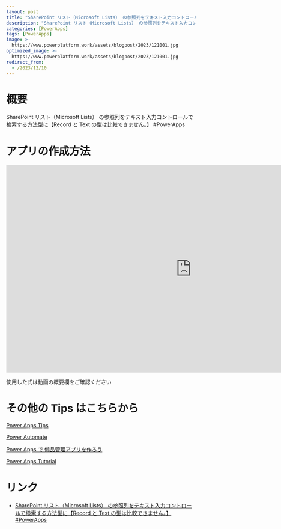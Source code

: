 ```yaml
---
layout: post
title: "SharePoint リスト（Microsoft Lists） の参照列をテキスト入力コントロールで検索する方法型に【Record と Text の型は比較できません。】 #PowerApps"
description: "SharePoint リスト（Microsoft Lists） の参照列をテキスト入力コントロールで検索する方法型に【Record と Text の型は比較できません。】 #PowerAppsを動画で分かりやすく解説"
categories: [PowerApps]
tags: [PowerApps]
image: >-
  https://www.powerplatform.work/assets/blogpost/2023/121001.jpg
optimized_image: >-
  https://www.powerplatform.work/assets/blogpost/2023/121001.jpg
redirect_from:
  - /2023/12/10
---
```



#  概要

SharePoint リスト（Microsoft Lists） の参照列をテキスト入力コントロールで検索する方法型に【Record と Text の型は比較できません。】 #PowerApps


# アプリの作成方法

<iframe width="983" height="553" src="https://www.youtube.com/embed/iOqXlWbVJ8w" title="YouTube video player" frameborder="0" allow="accelerometer; autoplay; clipboard-write; encrypted-media; gyroscope; picture-in-picture" allowfullscreen></iframe>


使用した式は動画の概要欄をご確認ください


# その他の Tips はこちらから

[Power Apps Tips](https://www.youtube.com/watch?v=VrAQf3JQ7yM&list=PLVhFi1fb3DqakSLVMn22DDcySXh9jtzi- )


[Power Automate](https://www.youtube.com/watch?v=-YnJYT0ASEM&list=PLVhFi1fb3Dqbzic6GieqnLFgD3aTj-eHA)


[Power Apps で 備品管理アプリを作ろう](https://www.youtube.com/playlist?list=PLVhFi1fb3DqZM3HKb8Hea6XEL96990Fyn)


[Power Apps Tutorial](https://www.youtube.com/playlist?list=PLVhFi1fb3DqalxpL974VvAJvV4iWoSbe_)


# リンク


- [SharePoint リスト（Microsoft Lists） の参照列をテキスト入力コントロールで検索する方法型に【Record と Text の型は比較できません。】 #PowerApps](https://www.youtube.com/watch?v=iOqXlWbVJ8w)

